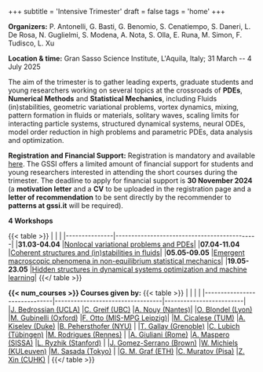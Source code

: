 +++
subtitle = 'Intensive Trimester'
draft = false
tags = 'home'
+++


**Organizers:** P. Antonelli, G. Basti, G. Benomio, S. Cenatiempo, S. Daneri, L. De Rosa, N. Guglielmi, S. Modena, A. Nota, S. Olla, E. Runa, M. Simon, F. Tudisco, L. Xu

**Location & time:** Gran Sasso Science Institute, L'Aquila, Italy;  31 March -- 4 July 2025

The aim of the trimester is to gather leading experts, graduate students and young researchers working on several topics at the crossroads of **PDEs**, **Numerical Methods** and **Statistical Mechanics**, including Fluids (in)stabilities, geometric variational problems, vortex dynamics, mixing, pattern formation in fluids or materials, solitary waves, scaling limits for interacting particle systems, structured dynamical systems, neural ODEs, model order reduction in high problems and parametric PDEs, data analysis and optimization.


**Registration and Financial Support:** Registration is mandatory and available [here](https://indico.gssi.it/event/745/). The GSSI offers a limited amount of financial support for students and young researchers interested in attending the short courses during the trimester. The deadline to apply for financial support is **30 November 2024** (a **motivation letter** and a **CV** to be uploaded in the registration page and a **letter of recommendation** to be sent directly by the recommender to **patterns at gssi.it** will be required).


**4 Workshops**

{{< table >}}
|               |                                             |
|---------------|---------------------------------------------|
|**31.03-04.04**	|[Nonlocal variational problems and PDEs](workshop1)|
|**07.04-11.04**	|[Coherent structures and (in)stabilities in fluids](workshop2)|
|**05.05-09.05**	|[Emergent macroscopic phenomena in non-equilibrium statistical mechanics](workshop3)|
|**19.05-23.05**	|[Hidden structures in dynamical systems optimization and machine learning](workshop4)|
{{</ table >}}


**{{< num_courses >}} Courses given by:**
{{< table >}}
|                              |                                  |                         |
|------------------------------|----------------------------------|-------------------------|
|[J. Bedrossian (UCLA)](bedrossian)            |[C. Greif (UBC)](greif)                     |[A. Nouy (Nantes)](nouy)|
|[O. Blondel (Lyon)](blondel)                  |[M. Gubinelli (Oxford)](gubinelli)          |[F. Otto (MIS-MPG Leipzig)](otto)|
|[M. Cicalese (TUM)](cicalese)                 |[A. Kiselev (Duke)](kiselev)                |[B. Pehersthofer (NYU)](pehersthofer)    |
|[T. Gallay (Grenoble)](gallay)                |[C. Lubich (Tübingen)](lubich)              |[M. Rodrigues (Rennes)](rodrigues)    |
|[A. Giuliani (Rome)](giuliani)                |[A. Maspero (SISSA)](maspero)               |[L. Ryzhik (Stanford)](ryzhik)     |
|[J. Gomez-Serrano (Brown)](gomez_serrano)     |[W. Michiels (KULeuven)](michiels)          |[M. Sasada (Tokyo)](sasada)        |
|[G. M. Graf (ETH)](graf)                      |[C. Muratov (Pisa)](muratov)                |[Z. Xin (CUHK)](xin)            |
{{</ table >}}
